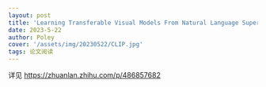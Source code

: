 ```yaml
---
layout: post
title: 'Learning Transferable Visual Models From Natural Language Supervision'
date: 2023-5-22
author: Poley
cover: '/assets/img/20230522/CLIP.jpg'
tags: 论文阅读  
---
```

详见 https://zhuanlan.zhihu.com/p/486857682